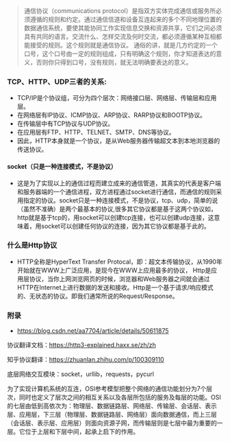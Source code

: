 > 通信协议（communications protocol）是指双方实体完成通信或服务所必须遵循的规则和约定。通过通信信道和设备互连起来的多个不同地理位置的数据通信系统，要使其能协同工作实现信息交换和资源共享，它们之间必须具有共同的语言。交流什么、怎样交流及何时交流，都必须遵循某种互相都能接受的规则。这个规则就是通信协议。
> 通俗的讲，就是几方约定的一个口号，这个口号由一定的规则组成，只有明确这个规则，你才知道表达的意义，否则你只得到口号，没有规则，就无法明确要表达的意义。

### TCP、HTTP、UDP三者的关系:
* TCP/IP是个协议组，可分为四个层次：网络接口层、网络层、传输层和应用层。
* 在网络层有IP协议、ICMP协议、ARP协议、RARP协议和BOOTP协议。
* 在传输层中有TCP协议与UDP协议。
* 在应用层有FTP、HTTP、TELNET、SMTP、DNS等协议。
* 因此，HTTP本身就是一个协议，是从Web服务器传输超文本到本地浏览器的传送协议。    

#### socket（只是一种连接模式，不是协议）
* 这是为了实现以上的通信过程而建立成来的通信管道，其真实的代表是客户端和服务器端的一个通信进程，双方进程通过socket进行通信，而通信的规则采用指定的协议。socket只是一种连接模式，不是协议，tcp、udp，简单的说（虽然不准确）是两个最基本的协议,很多其它协议都是基于这两个协议如，http就是基于tcp的，用socket可以创建tcp连接，也可以创建udp连接，这意味着，用socket可以创建任何协议的连接，因为其它协议都是基于此的。

### 什么是Http协议
* HTTP全称是HyperText Transfer Protocal，即：超文本传输协议，从1990年开始就在WWW上广泛应用，是现今在WWW上应用最多的协议， Http是应用层协议，当你上网浏览网页的时候，浏览器和Web服务器之间就会通过HTTP在Internet上进行数据的发送和接收。Http是一个基于请求/响应模式的、无状态的协议。即我们通常所说的Request/Response。

### 附录
* https://blog.csdn.net/aa7704/article/details/50611875



协议翻译文档：https://http3-explained.haxx.se/zh/zh

知乎协议翻译：https://zhuanlan.zhihu.com/p/100309110

底层网络交互模块：socket，urllib，requests，pycurl

为了实现计算机系统的互连，OSI参考模型把整个网络的通信功能划分为7个层次，同时也定义了层次之间的相互关系以及各层所包括的服务及每层的功能。OSI的七层由低到高依次为：物理层、数据链路层、网络层、传输层、会话层、表示层、应用层，下三层（物理层、数据链路层、网络层）面向数据通信，而上三层（会话层、表示层、应用层）则面向资源子网，而传输层则是七层中最为重要的一层。它位于上层和下层中间，起承上启下的作用。


